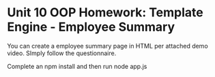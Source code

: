 # Unit 10 OOP Homework: Template Engine - Employee Summary

You can create a employee summary page in HTML per attached demo video. SImply follow the questionnaire.

Complete an npm install and then run node app.js